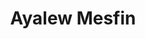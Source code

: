 ---
title: "Ayalew Mesfin"
summary: ""
image: "ayalew-mesfin.jpg"
apple_music_artist_url: "https://music.apple.com/gb/artist/ayalew-mesfin/79358941"
---